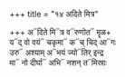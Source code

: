 +++
title = "१४ अदिते मित्र"

+++
अ᳓दिते मि᳓त्र व᳓रुणोत᳓ मॄळ+  
य᳓द् वो वयं᳓ चकृमा᳓ क᳓च् चिद् आ᳓गः  
उरु᳓ अश्याम् अ᳓भयं ज्यो᳓तिर् इन्द्र  
मा᳓ नो दीर्घा᳓ अभि᳓ नशन् त᳓मिस्राः